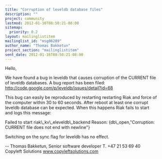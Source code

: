 ```yaml
---
title: "Corruption of leveldb database files"
description: ""
project: community
lastmod: 2012-01-16T08:50:21-08:00
sitemap:
  priority: 0.2
layout: mailinglistitem
mailinglist_id: "msg06289"
author_name: "Thomas Bakketun"
project_section: "mailinglistitem"
sent_date: 2012-01-16T08:50:21-08:00
---
```



Hello,

We have found a bug in leveldb that causes corruption of the CURRENT
file of leveldb databases. A bug report has been filed:
http://code.google.com/p/leveldb/issues/detail?id=68

This bug can easily be reproduced by restarting restarting Riak and
force of the computer within 30 to 60 seconds. After reboot at least one
corrupt leveldb database can be expected. When this happens Riak fails
to start and logs this message:

Failed to start riak\\_kv\\_eleveldb\\_backend Reason: {db\\_open,"Corruption:
CURRENT file does not end with newline"}

Switching on the sync flag for leveldb has no effect.

-- 
Thomas Bakketun, Senior software developer
T. +47 21 53 69 40
Copyleft Solutions
www.copyleftsolutions.com
